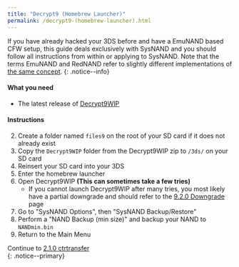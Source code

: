 ```yaml
---
title: "Decrypt9 (Homebrew Launcher)"
permalink: /decrypt9-(homebrew-launcher).html
---
```


If you have already hacked your 3DS before and have a EmuNAND based CFW setup, this guide deals exclusively with SysNAND and you should follow all instructions from within or applying to SysNAND. Note that the terms EmuNAND and RedNAND refer to slightly different implementations of [the same concept](http://3dbrew.org/wiki/NAND_Redirection).
{: .notice--info}

#### What you need

* The latest release of [Decrypt9WIP](https://github.com/d0k3/Decrypt9WIP/releases/)

#### Instructions

2. Create a folder named `files9` on the root of your SD card if it does not already exist
3. Copy the `Decrypt9WIP` folder from the Decrypt9WIP zip to `/3ds/` on your SD card
3. Reinsert your SD card into your 3DS
4. Enter the homebrew launcher
4. Open Decrypt9WIP **(This can sometimes take a few tries)**
    + If you cannot launch Decrypt9WIP after many tries, you most likely have a partial downgrade and should refer to the [9.2.0 Downgrade](9.2.0-downgrade) page
4. Go to "SysNAND Options", then "SysNAND Backup/Restore"
5. Perform a "NAND Backup (min size)" and backup your NAND to `NANDmin.bin`
6. Return to the Main Menu

Continue to [2.1.0 ctrtransfer](2.1.0-ctrtransfer)    
{: .notice--primary}
